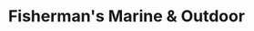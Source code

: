 ---
title: "Fisherman's Marine & Outdoor"
url: /oregon-city/fishermans-marine-und-outdoor/
shop: Outdoor
---